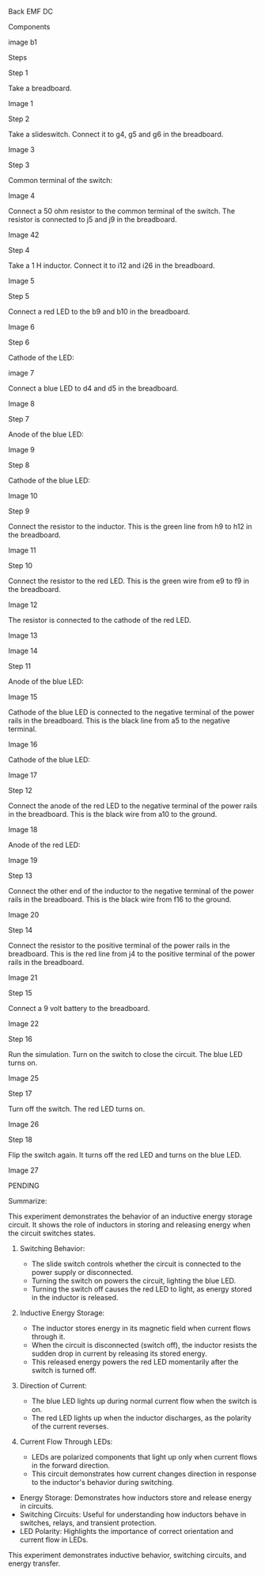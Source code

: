 
Back EMF DC

Components

image b1

Steps

Step 1

Take a breadboard.

Image 1

Step 2

Take a slideswitch. Connect it to g4, g5 and g6 in the breadboard.

Image 3

Step 3

Common terminal of the switch:

Image 4

Connect a 50 ohm resistor to the common terminal of the switch. The resistor is connected to j5 and j9 in the breadboard.

Image 42

Step 4

Take a 1 H inductor. Connect it to i12 and i26 in the breadboard.

Image 5

Step 5

Connect a red LED to the b9 and b10 in the breadboard.

Image 6

Step 6

Cathode of the LED:

image 7

Connect a blue LED to d4 and d5 in the breadboard.

Image 8

Step 7

Anode of the blue LED:

Image  9

Step 8

Cathode of the blue LED:

Image  10

Step 9

Connect the resistor to the inductor. This is the green line from h9 to h12 in the breadboard.

Image 11

Step 10

Connect the resistor to the red LED. This is the green wire from e9 to f9 in the breadboard.

Image 12

The resistor is connected to the cathode of the red LED.

Image 13

Image 14

Step 11

Anode of the blue LED:

Image 15

Cathode of the blue LED is connected to the negative terminal of the power rails in the breadboard. This is the black line from a5 to the negative terminal.

Image 16

Cathode of the blue LED:

Image 17

Step 12

Connect the anode of the red LED to the negative terminal of the power rails in the breadboard. This is the black wire from a10 to the ground.

Image 18

Anode of the red LED:

Image 19

Step 13

Connect the other end of the inductor to the negative terminal of the power rails in the breadboard. This is the black wire from f16 to the ground.

Image 20

Step 14

Connect the resistor to the positive terminal of the power rails in the breadboard. This is the red line from j4 to the positive terminal of the power rails in the breadboard.

Image  21

Step 15

Connect a 9 volt battery to the breadboard.

Image 22

Step 16

Run the simulation. Turn on the switch to close the circuit. The blue LED turns on.

Image 25

Step 17

Turn off the switch. The red LED turns on.

Image 26

Step 18

Flip the switch again. It turns off the red LED and turns on the blue LED.

Image 27

PENDING

Summarize:

This experiment demonstrates the behavior of an inductive energy storage circuit. It shows the role of inductors in storing and releasing energy when the circuit switches states.

1. Switching Behavior:
   - The slide switch controls whether the circuit is connected to the power supply or disconnected.
   - Turning the switch on powers the circuit, lighting the blue LED.
   - Turning the switch off causes the red LED to light, as energy stored in the inductor is released.

2. Inductive Energy Storage:
   - The inductor stores energy in its magnetic field when current flows through it.
   - When the circuit is disconnected (switch off), the inductor resists the sudden drop in current by releasing its stored energy.
   - This released energy powers the red LED momentarily after the switch is turned off.

3. Direction of Current:
   - The blue LED lights up during normal current flow when the switch is on.
   - The red LED lights up when the inductor discharges, as the polarity of the current reverses.

4. Current Flow Through LEDs:
   - LEDs are polarized components that light up only when current flows in the forward direction.
   - This circuit demonstrates how current changes direction in response to the inductor's behavior during switching.

- Energy Storage: Demonstrates how inductors store and release energy in circuits.
- Switching Circuits: Useful for understanding how inductors behave in switches, relays, and transient protection.
- LED Polarity: Highlights the importance of correct orientation and current flow in LEDs.

This experiment demonstrates inductive behavior, switching circuits, and energy transfer.
